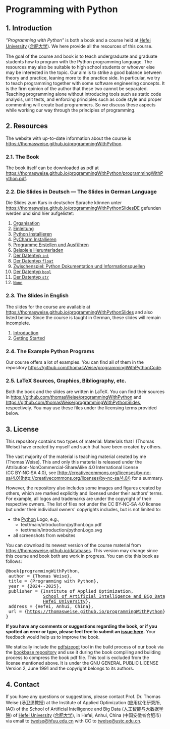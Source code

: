 # Programming with Python

## 1. Introduction

*"Programming with Python"* is both a book and a course held at [Hefei University](http://www.hfuu.edu.cn/english/) ([合肥大学](http://www.hfuu.edu.cn/)).
We here provide all the resources of this course.

The goal of the course and book is to teach undergraduate and graduate students how to program with the Python programming language.
The resources may also be suitable to high school students or whoever else may be interested in the topic.
Our aim is to strike a good balance between theory and practice, leaning more to the practice side.
In particular, we try to teach programming together with some software engineering concepts.
It is the firm opinion of the author that these two cannot be separated.
Teaching programming alone without introducing tools such as static code analysis, unit tests, and enforcing principles such as code style and proper commenting will create bad programmers.
So we discuss these aspects while working our way through the principles of programming.


## 2. Resources
The website with up-to-date information about the course is <https://thomasweise.github.io/programmingWithPython>.

### 2.1. The Book
The book itself can be downloaded as pdf at <https://thomasweise.github.io/programmingWithPython/programmingWithPython.pdf>.

### 2.2. Die Slides in Deutsch &mdash; The Slides in German Language
Die Slides zum Kurs in deutscher Sprache können unter <https://thomasweise.github.io/programmingWithPythonSlidesDE> gefunden werden und sind hier aufgelistet:

1. [Organisation](https://thomasweise.github.io/programmingWithPythonSlidesDE/01_organisation.pdf)
2. [Einleitung](https://thomasweise.github.io/programmingWithPythonSlidesDE/02_einleitung.pdf)
3. [Python Installieren](https://thomasweise.github.io/programmingWithPythonSlidesDE/03_python_installieren.pdf)
4. [PyCharm Installieren](https://thomasweise.github.io/programmingWithPythonSlidesDE/04_pycharm_installieren.pdf)
5. [Programme Erstellen und Ausführen](https://thomasweise.github.io/programmingWithPythonSlidesDE/05_programme_erstellen_und_ausführen.pdf)
6. [Beispiele Herunterladen](https://thomasweise.github.io/programmingWithPythonSlidesDE/06_beispiele_herunterladen.pdf)
7. [Der Datentyp `int`](https://thomasweise.github.io/programmingWithPythonSlidesDE/07_int.pdf)
8. [Der Datentyp `float`](https://thomasweise.github.io/programmingWithPythonSlidesDE/08_float.pdf)
9. [Zwischenspiel: Python Dokumentation und Informationsquellen](https://thomasweise.github.io/programmingWithPythonSlidesDE/09_dokumentation.pdf)
10. [Der Datentyp `bool`](https://thomasweise.github.io/programmingWithPythonSlidesDE/10_bool.pdf)
11. [Der Datentyp `str`](https://thomasweise.github.io/programmingWithPythonSlidesDE/11_str.pdf)
12. [`None`](https://thomasweise.github.io/programmingWithPythonSlidesDE/12_none.pdf)

### 2.3. The Slides in English
The slides for the course are available at <https://thomasweise.github.io/programmingWithPythonSlides> and also listed below.
Since the course is taught in German, these slides will remain incomplete.

1. [Introduction](https://thomasweise.github.io/programmingWithPythonSlides/01_introduction.pdf)
2. [Getting Started](https://thomasweise.github.io/programmingWithPythonSlides/02_getting_started.pdf)

### 2.4. The Example Python Programs 
Our course offers a lot of examples.
You can find all of them in the repository <https://github.com/thomasWeise/programmingWithPythonCode>.


### 2.5. LaTeX Sources, Graphics, Bibliography, etc.
Both the book and the slides are written in LaTeX.
You can find their sources in <https://github.com/thomasWeise/programmingWithPython> and <https://github.com/thomasWeise/programmingWithPythonSlides>, respectively.
You may use these files under the licensing terms provided below.


## 3. License
This repository contains two types of material:
Materials that I (Thomas Weise) have created by myself and such that have been created by others.

The vast majority of the material is teaching material created by me (Thomas Weise).
This and only this material is released under the Attribution-NonCommercial-ShareAlike 4.0 International license (CC&nbsp;BY&#8209;NC&#8209;SA&nbsp;4.0), see [http://creativecommons.org/licenses/by-nc-sa/4.0](http://creativecommons.org/licenses/by-nc-sa/4.0/) for a summary.

However, the repository also includes some images and figures created by others, which are marked explicitly and licensed under their authors' terms.
For example, all logos and trademarks are under the copyright of their respective owners.
The list of files not under the CC&nbsp;BY&#8209;NC&#8209;SA&nbsp;4.0 license but under their individual owners' copyrights includes, but is not limited to:

+ the [Python](https://www.python.org) Logo, e.g.,
    - text/main/introduction/pythonLogo.pdf
    - text/main/introduction/pythonLogo.svg
+ all screenshots from websites

You can download its newest version of the course material from <https://thomasweise.github.io/databases>.
This version may change since this course and book both are work in progress.
You can cite this book as follows:

<pre>@book{programmingWithPython,<br/>&nbsp;author&nbsp;=&nbsp;{Thomas&nbsp;Weise},<br/>&nbsp;title&nbsp;=&nbsp;{Programming&nbsp;with&nbsp;Python},<br/>&nbsp;year&nbsp;=&nbsp;{2024--2025},<br/>&nbsp;publisher&nbsp;=&nbsp;{Institute&nbsp;of&nbsp;Applied&nbsp;Optimization,<br/>&nbsp;&nbsp;&nbsp;&nbsp;&nbsp;&nbsp;&nbsp;&nbsp;&nbsp;&nbsp;&nbsp;&nbsp;&nbsp;&nbsp;<a href="http://www.hfuu.edu.cn/aibd">School&nbsp;of&nbsp;Artificial&nbsp;Intelligence&nbsp;and&nbsp;Big&nbsp;Data</a>,<br/>&nbsp;&nbsp;&nbsp;&nbsp;&nbsp;&nbsp;&nbsp;&nbsp;&nbsp;&nbsp;&nbsp;&nbsp;&nbsp;&nbsp;<a href="http://www.hfuu.edu.cn/">Hefei&nbsp;University</a>},<br/>&nbsp;address&nbsp;=&nbsp;{Hefei,&nbsp;Anhui,&nbsp;China},<br/>&nbsp;url&nbsp;=&nbsp;{<a href="https://thomasweise.github.io/programmingWithPython">https://thomasweise.github.io/programmingWithPython</a>}<br/>}</pre>

**If you have any comments or suggestions regarding the book, or if you spotted an error or typo, please feel free to submit an [issue here](https://github.com/thomasWeise/programmingWithPython/issues).**
Your feedback would help us to improve the book.

We statically include the [pdfsizeopt](https://github.com/pts/pdfsizeopt) tool in the build process of our book  via the [bookbase repository](https://github.com/thomasWeise/bookbase) and use it during the book compiling and building process to compress the book pdf file.
This tool is excluded from the license mentioned above.
It is under the GNU GENERAL PUBLIC LICENSE Version 2, June 1991 and the copyright belongs to its authors.


## 4. Contact
If you have any questions or suggestions, please contact
Prof. Dr. Thomas Weise (汤卫思教授)
at the Institute of Applied Optimization (应用优化研究所, IAO)
of the School of Artificial Intelligence and Big Data ([人工智能与大数据学院](http://www.hfuu.edu.cn/aibd))
of [Hefei University](http://www.hfuu.edu.cn/english/) ([合肥大学](http://www.hfuu.edu.cn/)),
in Hefei, Anhui, China (中国安徽省合肥市)
via email to [tweise@hfuu.edu.cn](mailto:tweise@hfuu.edu.cn) with CC to [tweise@ustc.edu.cn](mailto:tweise@ustc.edu.cn).
